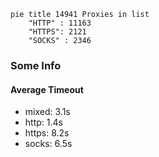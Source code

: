 
```mermaid
pie title 14941 Proxies in list
    "HTTP" : 11163
    "HTTPS": 2121
    "SOCKS" : 2346
```

### Some Info
#### Average Timeout

- mixed: 3.1s
- http: 1.4s
- https: 8.2s
- socks: 6.5s